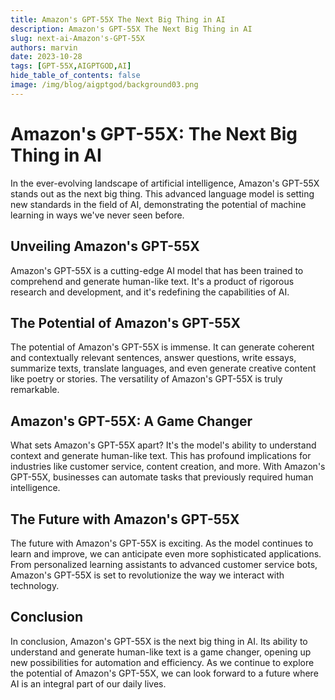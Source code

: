 ```yaml
---
title: Amazon's GPT-55X The Next Big Thing in AI
description: Amazon's GPT-55X The Next Big Thing in AI
slug: next-ai-Amazon's-GPT-55X
authors: marvin
date: 2023-10-28
tags: [GPT-55X,AIGPTGOD,AI]
hide_table_of_contents: false
image: /img/blog/aigptgod/background03.png
---
```


# Amazon's GPT-55X: The Next Big Thing in AI


In the ever-evolving landscape of artificial intelligence, Amazon's GPT-55X stands out as the next big thing. This advanced language model is setting new standards in the field of AI, demonstrating the potential of machine learning in ways we've never seen before.

## Unveiling Amazon's GPT-55X

Amazon's GPT-55X is a cutting-edge AI model that has been trained to comprehend and generate human-like text. It's a product of rigorous research and development, and it's redefining the capabilities of AI.

## The Potential of Amazon's GPT-55X

The potential of Amazon's GPT-55X is immense. It can generate coherent and contextually relevant sentences, answer questions, write essays, summarize texts, translate languages, and even generate creative content like poetry or stories. The versatility of Amazon's GPT-55X is truly remarkable.

## Amazon's GPT-55X: A Game Changer

What sets Amazon's GPT-55X apart? It's the model's ability to understand context and generate human-like text. This has profound implications for industries like customer service, content creation, and more. With Amazon's GPT-55X, businesses can automate tasks that previously required human intelligence.

## The Future with Amazon's GPT-55X

The future with Amazon's GPT-55X is exciting. As the model continues to learn and improve, we can anticipate even more sophisticated applications. From personalized learning assistants to advanced customer service bots, Amazon's GPT-55X is set to revolutionize the way we interact with technology.

## Conclusion

In conclusion, Amazon's GPT-55X is the next big thing in AI. Its ability to understand and generate human-like text is a game changer, opening up new possibilities for automation and efficiency. As we continue to explore the potential of Amazon's GPT-55X, we can look forward to a future where AI is an integral part of our daily lives.